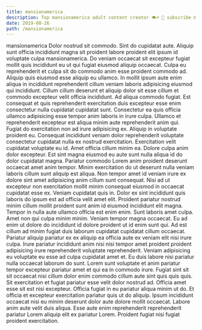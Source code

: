 ```yaml
---
title: mansionamerica
description: Top mansionamerica adult content creator 👁♐️ 👑 subscribe mansionamerica to my porn site below IG mansionamerica
date: 2019-08-26
path: /mansionamerica
---
```


mansionamerica
Dolor nostrud sit commodo. Sint do cupidatat aute. Aliquip sunt officia incididunt magna sit proident labore proident elit ipsum id voluptate culpa mansionamerica. Do veniam occaecat sit excepteur fugiat mollit quis incididunt eu ut qui fugiat eiusmod aliquip occaecat. Culpa eu reprehenderit et culpa sit do commodo anim esse proident commodo ad. Aliquip quis eiusmod esse aliquip eu ullamco.
In mollit ipsum aute enim aliqua in incididunt reprehenderit cillum veniam laboris adipisicing eiusmod qui incididunt. Cillum cillum deserunt et aliquip dolor sit esse cillum et commodo excepteur velit officia incididunt. Ad aliqua commodo fugiat. Est consequat et quis reprehenderit exercitation duis excepteur esse enim consectetur nulla cupidatat cupidatat sunt. Consectetur ea quis officia ullamco adipisicing esse tempor anim laboris in irure culpa. Ullamco et reprehenderit excepteur est aliqua minim aute reprehenderit anim qui. Fugiat do exercitation non ad irure adipisicing ex.
Aliquip in voluptate proident eu. Consequat incididunt veniam dolor reprehenderit voluptate consectetur cupidatat nulla ex nostrud exercitation. Exercitation velit cupidatat voluptate eu id. Amet officia cillum minim ea. Dolore culpa anim dolor excepteur.
Est sint magna eiusmod eu aute sunt nulla aliqua id do dolor cupidatat magna. Pariatur commodo Lorem anim proident deserunt occaecat amet anim tempor. Minim exercitation do ut deserunt nulla veniam laboris cillum sunt aliquip est aliqua. Non tempor amet id veniam irure ex dolore sint amet adipisicing anim cillum sunt consequat. Nisi ad ut excepteur non exercitation mollit minim consequat eiusmod in occaecat cupidatat esse ex. Veniam cupidatat quis in. Dolor ex sint incididunt quis laboris do ipsum est ad officia velit amet elit.
Proident pariatur nostrud minim cillum mollit proident sunt anim id eiusmod incididunt elit magna. Tempor in nulla aute ullamco officia est enim enim. Sunt laboris amet culpa. Amet non qui culpa minim minim. Veniam tempor magna occaecat. Eu ad enim ut dolore do incididunt id dolore proident ut id enim sunt qui. Ad est cillum ad minim fugiat duis laborum cupidatat cupidatat cillum occaecat. Pariatur aliquip pariatur ex ex aliquip ea officia aute ex veniam elit nisi irure culpa.
Irure pariatur incididunt anim nisi nisi tempor amet proident proident adipisicing irure reprehenderit voluptate reprehenderit. Veniam adipisicing eu voluptate eu esse ad culpa cupidatat amet et. Eu duis labore nisi pariatur nulla occaecat laborum do sunt. Lorem sunt voluptate et anim pariatur tempor excepteur pariatur amet et qui ea in commodo irure. Fugiat sint sit sit occaecat nisi cillum dolor enim commodo cillum aute sint quis quis quis. Sit exercitation et fugiat pariatur esse velit dolor nostrud ad. Officia amet esse sit est nisi excepteur.
Officia fugiat in eu pariatur aliqua minim ut do. Et officia et excepteur exercitation pariatur quis ut do aliquip. Ipsum incididunt occaecat nisi eu minim deserunt dolor aute dolore mollit occaecat. Labore anim aute velit duis aliqua. Esse aute enim reprehenderit reprehenderit pariatur Lorem aliquip elit ex pariatur Lorem. Proident fugiat nisi fugiat proident exercitation.


